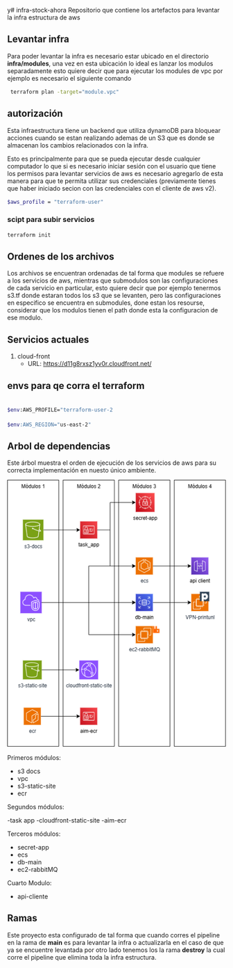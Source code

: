 y# infra-stock-ahora
Repositorio que contiene los artefactos para levantar la infra estructura de aws 


## Levantar infra

Para poder levantar la infra es necesario estar ubicado en el directorio **infra/modules**, una vez en esta ubicación lo ideal es lanzar los modulos separadamente
esto quiere decir que para ejecutar los modules de vpc por ejemplo es necesario el siguiente comando 

```bash
 terraform plan -target="module.vpc"
````

## autorización

Esta infraestructura tiene un backend que utiliza dynamoDB para bloquear acciones cuando se estan realizando ademas de un S3 que es donde se almacenan los cambios relacionados con la infra. 

Esto es principalmente para que se pueda ejecutar desde cualquier computador
lo que si es necesario iniciar sesión con el usuario que tiene los permisos para levantar servicios de aws 
es necesario agregarlo de esta manera para que te permita utilizar sus credenciales (previamente tienes que haber iniciado secion con las credenciales con el cliente de aws v2).

```bash
$aws_profile = "terraform-user"
```

### scipt para subir servicios

```bash
terraform init

```

## Ordenes de los archivos

Los archivos se encuentran ordenadas de tal forma que modules se refuere a los servicios de aws, mientras que submodulos son las configuraciones de cada servicio en particular,
esto quiere decir que por ejemplo tenermos s3.tf donde estaran todos los s3 que se levanten, pero las configuraciones en especifico se encuentra en submodules,
done estan los resourse, considerar que los modulos tienen el path donde esta la configuracion de ese modulo.


## Servicios actuales

1. cloud-front
    - URL: https://d11g8rxsz1yv0r.cloudfront.net/


## envs para qe corra el terraform

```bash

$env:AWS_PROFILE="terraform-user-2

$env:AWS_REGION="us-east-2"

```


## Arbol de dependencias

Este árbol muestra el orden de ejecución de los servicios de aws para su correcta implementación en nuesto único ambiente. 

<img src="arbol%20de%20dependencias%20terraform.drawio.png" alt="Logo" width="600"/>


Primeros módulos:

- s3 docs
- vpc
- s3-static-site
- ecr

Segundos módulos:

-task app
-cloudfront-static-site
-aim-ecr


Terceros módulos:

- secret-app
- ecs
- db-main
- ec2-rabbitMQ

Cuarto Modulo:

- api-cliente


## Ramas

Este proyecto esta configurado de tal forma que cuando corres el pipeline en la rama de **main** es para levantar la infra o actualizarla en el caso de que ya se encuentre levantada
por otro lado tenemos los la rama **destroy** la cual corre el pipeline que elimina toda la infra estructura.